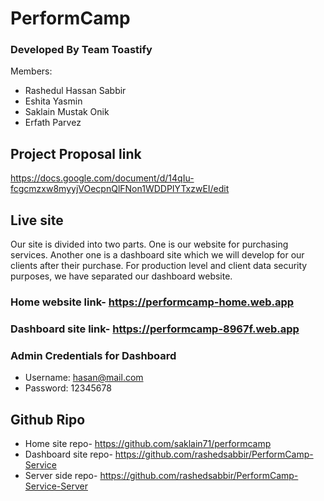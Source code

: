 # PerformCamp

### Developed By Team Toastify

Members:

- Rashedul Hassan Sabbir
- Eshita Yasmin
- Saklain Mustak Onik
- Erfath Parvez

## Project Proposal link

https://docs.google.com/document/d/14qIu-fcgcmzxw8myyjVOecpnQlFNon1WDDPIYTxzwEI/edit

## Live site

Our site is divided into two parts. One is our website for purchasing services. Another one is a dashboard site which we will develop for our clients after their purchase. For production level and client data security purposes, we have separated our dashboard website.

### Home website link- https://performcamp-home.web.app

### Dashboard site link- https://performcamp-8967f.web.app

### Admin Credentials for Dashboard

- Username: hasan@mail.com
- Password: 12345678

## Github Ripo

- Home site repo- https://github.com/saklain71/performcamp
- Dashboard site repo- https://github.com/rashedsabbir/PerformCamp-Service
- Server side repo- https://github.com/rashedsabbir/PerformCamp-Service-Server
